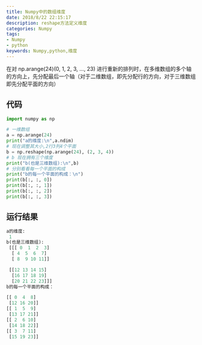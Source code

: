 ```yaml
---
title: Numpy中的数组维度
date: 2018/8/22 22:15:17
description: reshape方法定义维度
categories: Numpy
tags: 
- Numpy
- python
keywords: Numpy,python,维度
---
```


在对 np.arange(24)(0, 1, 2, 3, ..., 23) 进行重新的排列时，在多维数组的多个轴的方向上，先分配最后一个轴（对于二维数组，即先分配行的方向，对于三维数组即先分配平面的方向） 

## 代码

```python
import numpy as np

# 一维数组
a = np.arange(24)
print("a的维度:\n",a.ndim)
# 现在调整其大小,2行3列4个平面
b = np.reshape(np.arange(24), (2, 3, 4))
# b 现在拥有三个维度
print("b(也是三维数组):\n",b)
# 分别看看每一个平面的构成
print("b的每一个平面的构成：\n")
print(b[:, :, 0])
print(b[:, :, 1])
print(b[:, :, 2])
print(b[:, :, 3])
```

## 运行结果

```python
a的维度:
 1
b(也是三维数组):
 [[[ 0  1  2  3]
  [ 4  5  6  7]
  [ 8  9 10 11]]

 [[12 13 14 15]
  [16 17 18 19]
  [20 21 22 23]]]
b的每一个平面的构成：

[[ 0  4  8]
 [12 16 20]]
[[ 1  5  9]
 [13 17 21]]
[[ 2  6 10]
 [14 18 22]]
[[ 3  7 11]
 [15 19 23]]
```

